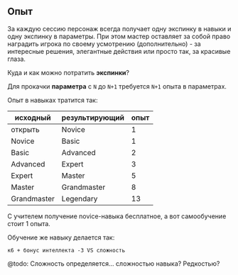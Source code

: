 ## Опыт

За каждую сессию персонаж всегда получает одну экспинку в навыки и одну экспинку в параметры. При этом мастер оставляет за собой право наградить игрока по своему усмотрению (дополнительно) - за интересные решения, элегантные действия или просто так, за красивые глаза.

Куда и как можно потратить **экспинки**?

Для прокачки **параметра** с `N` до `N+1` требуется `N+1` опыта в параметрах.

Опыт в навыках тратится так:

| исходный    | результирующий | опыт |
|-------------|-------------|---------|
| открыть     | Novice      | 1       |
| Novice      | Basic       | 1       |
| Basic       | Advanced    | 2       |
| Advanced    | Expert      | 3       |
| Expert      | Master      | 5       |
| Master      | Grandmaster | 8       |
| Grandmaster | Legendary   | 13      |

С учителем получение novice-навыка бесплатное, а вот самообучение стоит 1 опыта. 

Обучение же навыку делается так:

    к6 + бонус интеллекта -3 VS сложность 

@todo: Сложность определяется... сложностью навыка? Редкостью? 